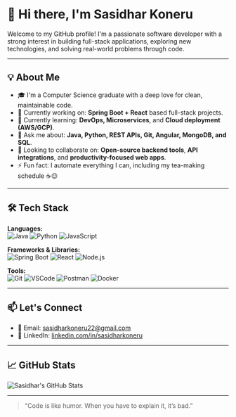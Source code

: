 # 👋 Hi there, I'm Sasidhar Koneru

Welcome to my GitHub profile! I'm a passionate software developer with a strong interest in building full-stack applications, exploring new technologies, and solving real-world problems through code.

---

## 💡 About Me

 - 🎓 I'm a Computer Science graduate with a deep love for clean, maintainable code.
 - 🔭 Currently working on: **Spring Boot + React** based full-stack projects.
 - 🌱 Currently learning: **DevOps, Microservices**, and **Cloud deployment (AWS/GCP)**.
 - 💬 Ask me about: **Java, Python, REST APIs, Git, Angular, MongoDB, and SQL**.
 - 🤝 Looking to collaborate on: **Open-source backend tools**, **API integrations**, and **productivity-focused web apps**.
 - ⚡ Fun fact: I automate everything I can, including my tea-making schedule ☕😉

---

## 🛠️ Tech Stack

**Languages:**  
![Java](https://img.shields.io/badge/Java-ED8B00?style=flat&logo=java&logoColor=white)
![Python](https://img.shields.io/badge/Python-3776AB?style=flat&logo=python&logoColor=white)
![JavaScript](https://img.shields.io/badge/JavaScript-F7DF1E?style=flat&logo=javascript&logoColor=black)

**Frameworks & Libraries:**  
![Spring Boot](https://img.shields.io/badge/Spring%20Boot-6DB33F?style=flat&logo=spring-boot&logoColor=white)
![React](https://img.shields.io/badge/React-61DAFB?style=flat&logo=react&logoColor=black)
![Node.js](https://img.shields.io/badge/Node.js-339933?style=flat&logo=node.js&logoColor=white)

**Tools:**  
![Git](https://img.shields.io/badge/Git-F05032?style=flat&logo=git&logoColor=white)
![VSCode](https://img.shields.io/badge/VS%20Code-007ACC?style=flat&logo=visual-studio-code&logoColor=white)
![Postman](https://img.shields.io/badge/Postman-FF6C37?style=flat&logo=postman&logoColor=white)
![Docker](https://img.shields.io/badge/Docker-2496ED?style=flat&logo=docker&logoColor=white)

---

## 📫 Let's Connect

 - 📧 Email: [sasidharkoneru22@gmail.com](mailto:sasidharkoneru22@gmail.com)
 - 💼 LinkedIn: [linkedin.com/in/sasidharkoneru](https://linkedin.com/in/sasidharkoneru)

---

## 📈 GitHub Stats

![Sasidhar's GitHub Stats](https://github-readme-stats.vercel.app/api?username=SasidharKoneru&show_icons=true&theme=radical)

---

> “Code is like humor. When you have to explain it, it’s bad.”
